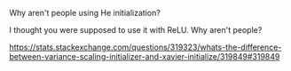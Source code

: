 Why aren't people using He initialization?

I thought you were supposed to use it with ReLU. Why aren't people?


https://stats.stackexchange.com/questions/319323/whats-the-difference-between-variance-scaling-initializer-and-xavier-initialize/319849#319849

